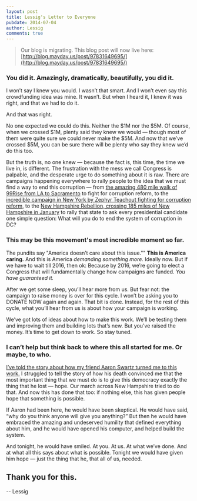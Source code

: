 ```yaml
---
layout: post
title: Lessig's Letter to Everyone
pubdate: 2014-07-04
author: Lessig
comments: true
---
```


> Our blog is migrating.  This blog post will now live here: [http://blog.mayday.us/post/97831649695/](http://blog.mayday.us/post/97831649695/)

### You did it. Amazingly, dramatically, beautifully, you did it.

I won’t say I knew you would. I wasn’t that smart. And I won’t even say this crowdfunding idea was mine. It wasn’t. But when I heard it, I knew it was right, and that we had to do it.

And that was right.

No one expected we could do this. Neither the $1M nor the $5M. Of course, when we crossed $1M, plenty said they knew we would — though most of them were quite sure we could never make the $5M. And now that we’ve crossed $5M, you can be sure there will be plenty who say they knew we’d do this too.

But the truth is, no one knew — because the fact is, this time, the time we live in, is different. The frustration with the mess we call Congress is palpable, and the desperate urge to do something about it is raw. There are campaigns happening everywhere to rally people to the idea that we must find a way to end this corruption — from [the amazing 480 mile walk of 99Rise from LA to Sacramento](http://www.99rise.org/cal_march_for_democracy) to fight for corruption reform, to the [incredible campaign in New York by Zephyr Teachout fighting for corruption reform](http://www.zephyrteachout.com/), to the [New Hampshire Rebellion, crossing 185 miles of New Hampshire in January](http://nhrebellion.org/) to rally that state to ask every presidential candidate one simple question: What will you do to end the system of corruption in DC?

### This may be this movement's most incredible moment so far.

The pundits say "America doesn’t care about this issue."" **This is America caring.** And this is America *demanding something more.* Ideally now. But if we have to wait till 2016, then ok: Because by 2016, we’re going to elect a Congress that will fundamentally change how campaigns are funded. *You have guaranteed it.*

After we get some sleep, you’ll hear more from us. But fear not: the campaign to raise money is over for this cycle. I won’t be asking you to DONATE NOW again and again. That bit is done. Instead, for the rest of this cycle, what you’ll hear from us is about how your campaign is working.

We’ve got lots of ideas about how to make this work. We’ll be testing them and improving them and building lots that’s new. But you’ve raised the money. It’s time to get down to work. So stay tuned.

### I can’t help but think back to where this all started for me. Or maybe, to who.

[I’ve told the story about how my friend Aaron Swartz turned me to this work.](/thegoodfight) I struggled to tell the story of how his death convinced me that the most important thing that we must do is to give this democracy exactly the thing that he lost — hope. Our march across New Hampshire tried to do that. And now this has done that too: if nothing else, this has given people hope that something is possible.

If Aaron had been here, he would have been skeptical. He would have said, “why do you think anyone will give you anything?” But then he would have embraced the amazing and undeserved humility that defined everything about him, and he would have opened his computer, and helped build the system.

And tonight, he would have smiled. At you. At us. At what we’ve done. And at what all this says about what is possible. Tonight we would have given him hope —  just the thing that he, that all of us, needed.

## **Thank you for this.**

-- Lessig